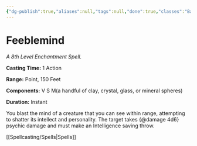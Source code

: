 ```yaml
---
{"dg-publish":true,"aliases":null,"tags":null,"done":true,"classes":"Bard, Druid, Warlock, Wizard,","spellLevel":8,"school":"Enchantment","source":"PHB","permalink":"/spells/feeblemind/","dgHomeLink":false,"dgPassFrontmatter":true}
---
```


# Feeblemind
*A 8th Level Enchantment Spell.*

**Casting Time:** 1 Action

**Range:** Point, 150 Feet

**Components:** V S M(a handful of clay, crystal, glass, or mineral spheres)

**Duration:** Instant

You blast the mind of a creature that you can see within range, attempting to shatter its intellect and personality. The target takes {@damage 4d6} psychic damage and must make an Intelligence saving throw.

[[Spellcasting/Spells|Spells]]